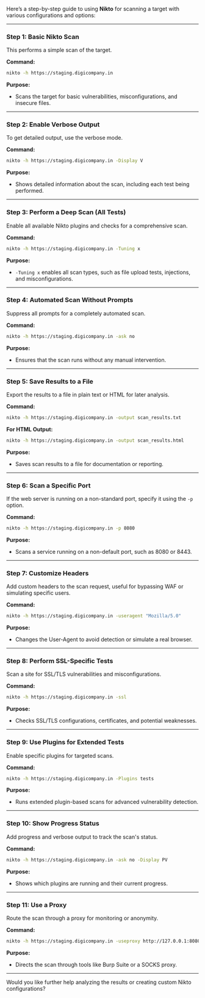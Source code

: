 Here’s a step-by-step guide to using **Nikto** for scanning a target with various configurations and options:

---

### **Step 1: Basic Nikto Scan**

This performs a simple scan of the target.

**Command:**

```bash
nikto -h https://staging.digicompany.in
```

**Purpose:**

- Scans the target for basic vulnerabilities, misconfigurations, and insecure files.

---

### **Step 2: Enable Verbose Output**

To get detailed output, use the verbose mode.

**Command:**

```bash
nikto -h https://staging.digicompany.in -Display V
```

**Purpose:**

- Shows detailed information about the scan, including each test being performed.

---

### **Step 3: Perform a Deep Scan (All Tests)**

Enable all available Nikto plugins and checks for a comprehensive scan.

**Command:**

```bash
nikto -h https://staging.digicompany.in -Tuning x
```

**Purpose:**

- `-Tuning x` enables all scan types, such as file upload tests, injections, and misconfigurations.

---

### **Step 4: Automated Scan Without Prompts**

Suppress all prompts for a completely automated scan.

**Command:**

```bash
nikto -h https://staging.digicompany.in -ask no
```

**Purpose:**

- Ensures that the scan runs without any manual intervention.

---

### **Step 5: Save Results to a File**

Export the results to a file in plain text or HTML for later analysis.

**Command:**

```bash
nikto -h https://staging.digicompany.in -output scan_results.txt
```

**For HTML Output:**

```bash
nikto -h https://staging.digicompany.in -output scan_results.html
```

**Purpose:**

- Saves scan results to a file for documentation or reporting.

---

### **Step 6: Scan a Specific Port**

If the web server is running on a non-standard port, specify it using the `-p` option.

**Command:**

```bash
nikto -h https://staging.digicompany.in -p 8080
```

**Purpose:**

- Scans a service running on a non-default port, such as 8080 or 8443.

---

### **Step 7: Customize Headers**

Add custom headers to the scan request, useful for bypassing WAF or simulating specific users.

**Command:**

```bash
nikto -h https://staging.digicompany.in -useragent "Mozilla/5.0"
```

**Purpose:**

- Changes the User-Agent to avoid detection or simulate a real browser.

---

### **Step 8: Perform SSL-Specific Tests**

Scan a site for SSL/TLS vulnerabilities and misconfigurations.

**Command:**

```bash
nikto -h https://staging.digicompany.in -ssl
```

**Purpose:**

- Checks SSL/TLS configurations, certificates, and potential weaknesses.

---

### **Step 9: Use Plugins for Extended Tests**

Enable specific plugins for targeted scans.

**Command:**

```bash
nikto -h https://staging.digicompany.in -Plugins tests
```

**Purpose:**

- Runs extended plugin-based scans for advanced vulnerability detection.

---

### **Step 10: Show Progress Status**

Add progress and verbose output to track the scan's status.

**Command:**

```bash
nikto -h https://staging.digicompany.in -ask no -Display PV
```

**Purpose:**

- Shows which plugins are running and their current progress.

---

### **Step 11: Use a Proxy**

Route the scan through a proxy for monitoring or anonymity.

**Command:**

```bash
nikto -h https://staging.digicompany.in -useproxy http://127.0.0.1:8080
```

**Purpose:**

- Directs the scan through tools like Burp Suite or a SOCKS proxy.

---

Would you like further help analyzing the results or creating custom Nikto configurations?